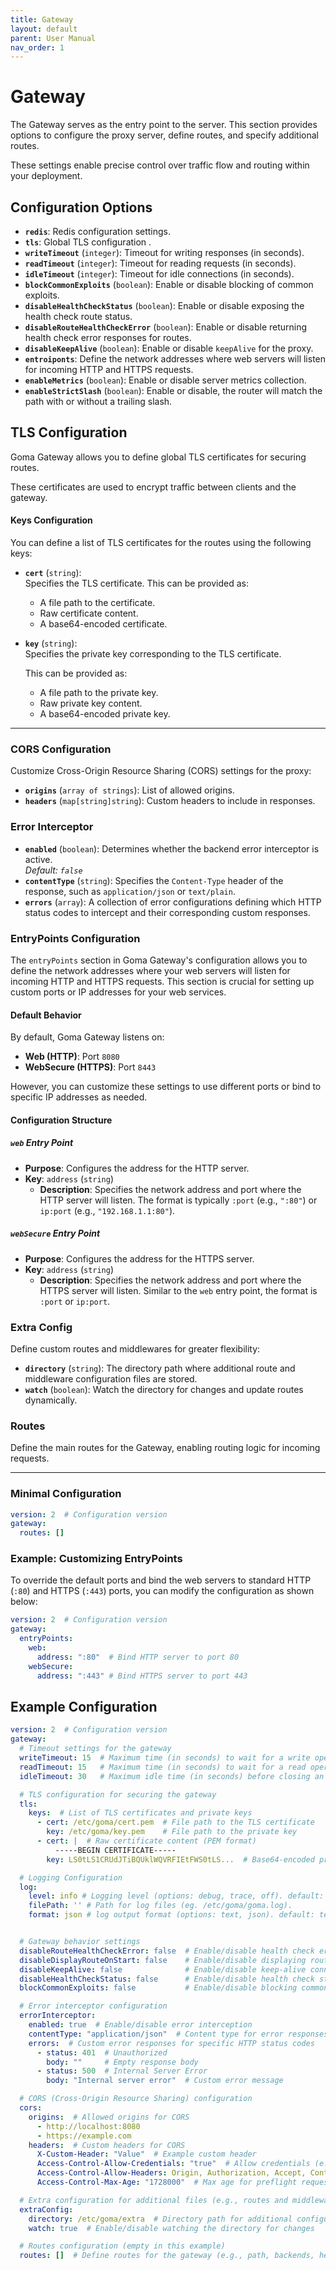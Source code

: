 ```yaml
---
title: Gateway
layout: default
parent: User Manual
nav_order: 1
---
```


# Gateway

The Gateway serves as the entry point to the server. This section provides options to configure the proxy server, define routes, and specify additional routes. 

These settings enable precise control over traffic flow and routing within your deployment.

## Configuration Options

- **`redis`**: Redis configuration settings.
- **`tls`**: Global TLS configuration .
- **`writeTimeout`** (`integer`): Timeout for writing responses (in seconds).
- **`readTimeout`** (`integer`): Timeout for reading requests (in seconds).
- **`idleTimeout`** (`integer`): Timeout for idle connections (in seconds).
- **`blockCommonExploits`** (`boolean`): Enable or disable blocking of common exploits.
- **`disableHealthCheckStatus`** (`boolean`): Enable or disable exposing the health check route status.
- **`disableRouteHealthCheckError`** (`boolean`): Enable or disable returning health check error responses for routes.
- **`disableKeepAlive`** (`boolean`): Enable or disable `keepAlive` for the proxy.
- **`entroiponts`**: Define the network addresses where web servers will listen for incoming HTTP and HTTPS requests.
- **`enableMetrics`** (`boolean`): Enable or disable server metrics collection.
- **`enableStrictSlash`** (`boolean`): Enable or disable, the router will match the path with or without a trailing slash.


## TLS Configuration

Goma Gateway allows you to define global TLS certificates for securing routes.

These certificates are used to encrypt traffic between clients and the gateway.

#### Keys Configuration

You can define a list of TLS certificates for the routes using the following keys:

- **`cert`** (`string`):  
  Specifies the TLS certificate. This can be provided as:
  - A file path to the certificate.
  - Raw certificate content.
  - A base64-encoded certificate.

- **`key`** (`string`):  
  Specifies the private key corresponding to the TLS certificate. 
   
  This can be provided as:
  - A file path to the private key.
  - Raw private key content.
  - A base64-encoded private key.

---
### CORS Configuration

Customize Cross-Origin Resource Sharing (CORS) settings for the proxy:

- **`origins`** (`array of strings`): List of allowed origins.
- **`headers`** (`map[string]string`): Custom headers to include in responses.

### Error Interceptor
- **`enabled`** (`boolean`): Determines whether the backend error interceptor is active.  
  *Default: `false`*
- **`contentType`** (`string`): Specifies the `Content-Type` header of the response, such as `application/json` or `text/plain`.
- **`errors`** (`array`): A collection of error configurations defining which HTTP status codes to intercept and their corresponding custom responses.

### EntryPoints Configuration

The `entryPoints` section in Goma Gateway's configuration allows you to define the network addresses where your web servers will listen for incoming HTTP and HTTPS requests. This section is crucial for setting up custom ports or IP addresses for your web services.

#### Default Behavior
By default, Goma Gateway listens on:
- **Web (HTTP)**: Port `8080`
- **WebSecure (HTTPS)**: Port `8443`

However, you can customize these settings to use different ports or bind to specific IP addresses as needed.

#### Configuration Structure

##### `web` Entry Point
- **Purpose**: Configures the address for the HTTP server.
- **Key**: `address` (`string`)
  - **Description**: Specifies the network address and port where the HTTP server will listen. The format is typically `:port` (e.g., `":80"`) or `ip:port` (e.g., `"192.168.1.1:80"`).

##### `webSecure` Entry Point
- **Purpose**: Configures the address for the HTTPS server.
- **Key**: `address` (`string`)
  - **Description**: Specifies the network address and port where the HTTPS server will listen. Similar to the `web` entry point, the format is `:port` or `ip:port`.

  
### Extra Config

Define custom routes and middlewares for greater flexibility:

- **`directory`** (`string`): The directory path where additional route and middleware configuration files are stored.
- **`watch`** (`boolean`): Watch the directory for changes and update routes dynamically.

### Routes

Define the main routes for the Gateway, enabling routing logic for incoming requests.

---

### Minimal Configuration

```yaml
version: 2  # Configuration version
gateway:
  routes: []
```
### Example: Customizing EntryPoints

To override the default ports and bind the web servers to standard HTTP (`:80`) and HTTPS (`:443`) ports, you can modify the configuration as shown below:

```yaml
version: 2  # Configuration version
gateway:
  entryPoints:
    web:
      address: ":80"  # Bind HTTP server to port 80
    webSecure:
      address: ":443" # Bind HTTPS server to port 443
```

## Example Configuration

```yaml
version: 2  # Configuration version
gateway:
  # Timeout settings for the gateway
  writeTimeout: 15  # Maximum time (in seconds) to wait for a write operation to complete
  readTimeout: 15   # Maximum time (in seconds) to wait for a read operation to complete
  idleTimeout: 30   # Maximum idle time (in seconds) before closing an inactive connection

  # TLS configuration for securing the gateway
  tls:
    keys:  # List of TLS certificates and private keys
      - cert: /etc/goma/cert.pem  # File path to the TLS certificate
        key: /etc/goma/key.pem    # File path to the private key
      - cert: |  # Raw certificate content (PEM format)
          -----BEGIN CERTIFICATE-----
        key: LS0tLS1CRUdJTiBQUklWQVRFIEtFWS0tLS...  # Base64-encoded private key

  # Logging Configuration
  log:
    level: info # Logging level (options: debug, trace, off). default: error
    filePath: '' # Path for log files (eg. /etc/goma/goma.log).
    format: json # log output format (options: text, json). default: text


  # Gateway behavior settings
  disableRouteHealthCheckError: false  # Enable/disable health check error logging
  disableDisplayRouteOnStart: false    # Enable/disable displaying routes on startup
  disableKeepAlive: false              # Enable/disable keep-alive connections
  disableHealthCheckStatus: false      # Enable/disable health check status updates
  blockCommonExploits: false           # Enable/disable blocking common web exploits

  # Error interceptor configuration
  errorInterceptor:
    enabled: true  # Enable/disable error interception
    contentType: "application/json"  # Content type for error responses
    errors:  # Custom error responses for specific HTTP status codes
      - status: 401  # Unauthorized
        body: ""     # Empty response body
      - status: 500  # Internal Server Error
        body: "Internal server error"  # Custom error message

  # CORS (Cross-Origin Resource Sharing) configuration
  cors:
    origins:  # Allowed origins for CORS
      - http://localhost:8080
      - https://example.com
    headers:  # Custom headers for CORS
      X-Custom-Header: "Value"  # Example custom header
      Access-Control-Allow-Credentials: "true"  # Allow credentials (e.g., cookies)
      Access-Control-Allow-Headers: Origin, Authorization, Accept, Content-Type, Access-Control-Allow-Headers, X-Client-Id, X-Session-Id  # Allowed headers
      Access-Control-Max-Age: "1728000"  # Max age for preflight requests (in seconds)

  # Extra configuration for additional files (e.g., routes and middleware)
  extraConfig:
    directory: /etc/goma/extra  # Directory path for additional configuration files
    watch: true  # Enable/disable watching the directory for changes

  # Routes configuration (empty in this example)
  routes: []  # Define routes for the gateway (e.g., path, backends, health checks)
```
